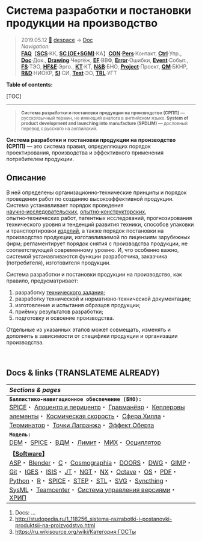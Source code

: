 # Система разработки и постановки продукции на производство
> 2019.05.12 [🚀](../../index/index.md) [despace](index.md) → [Doc](doc.md)  
> *Navigation:*  
> **[FAQ](faq.md)**【**[SCS](scs.md)**·КК, **[SC (OE+SGM)](sc.md)**·КА】**[CON](contact.md)·[Pers](person.md)**·Контакт, **[Ctrl](control.md)**·Упр., **[Doc](doc.md)**·Док., **[Drawing](drawing.md)**·Чертёж, **[EF](ef.md)**·ВВФ, **[Error](error.md)**·Ошибки, **[Event](event.md)**·Событ., **[FS](fs.md)**·ТЭО, **[HF&E](hfe.md)**·Эрго., **[KT](kt.md)**·КТ, **[N&B](nnb.md)**·БНО, **[Project](project.md)**·Проект, **[QM](qm.md)**·БКНР, **[R&D](rnd.md)**·НИОКР, **[SI](si.md)**·СИ, **[Test](test.md)**·ЭО, **[TRL](trl.md)**·УГТ

**Table of contents:**

[TOC]

---

> <small>**Система разработки и постановки продукции на производство (СРПП)** — русскоязычный термин, не имеющий аналога в английском языке. **System of product development and launching into manufacture (SPDLIM)** — дословный перевод с русского на английский.</small>

**Система разработки и постановки продукции на производство (СРПП)** — это система правил, определяющих порядок проектирования, производства и эффективного применения потребителем продукции.



## Описание
В ней определены организационно‑технические принципы и порядок проведения работ по созданию высокоэффективной продукции. Система устанавливает порядок проведения [научно‑исследовательских](rnd.md), [опытно‑конструкторских](rnd.md), опытно‑технических работ, патентных исследований, прогнозирования технического уровня и тенденций развития техники, способов упаковки и транспортировки [изделий](unit.md), а также порядок постановки на производство продукции, изготавливаемой по лицензиям зарубежных фирм; регламентирует порядок снятия с производства продукции, не соответствующей современному уровню. И, что особенно важно, системой устанавливаются функции разработчика, заказчика (потребителя), изготовителя продукции.

Система разработки и постановки продукции на производство, как правило, предусматривает:

   1. разработку [технического задания](tor.md);
   1. разработку технической и нормативно‑технической документации;
   1. изготовление и испытания образцов продукции;
   1. приёмку результатов разработки;
   1. подготовку и освоение производства.

Отдельные из указанных этапов может совмещать, изменять и дополнять в зависимости от специфики продукции и организации производства.



<p style="page-break-after:always"> </p>

## Docs & links (TRANSLATEME ALREADY)
|*Sections & pages*|
|:-|
|**`Баллистико‑навигационное обеспечение (БНО):`**<br> [SPICE](spice.md)・ [Апоцентр и перицентр](apopericentre.md)・ [Гравманёвр](gravass.md)・ [Кеплеровы элементы](keplerian.md)・ [Космическая скорость](esc_vel.md)・ [Сфера Хилла](hill_sphere.md)・ [Терминатор](terminator.md)・ [Точки Лагранжа](l_points.md)・ [Эффект Оберта](oberth_eff.md)|
|**`Модель:`**<br> [DEM](drawing.md)・ [SPICE](spice.md)・ [ВДМ](drawing.md)・ [Лимит](limit.md)・ [МИХ](mic.md)・ [Осциллятор](oscillator.md)|
|**【[Software](soft.md)】**<br> [ASP](asp.md)・ [Blender](blender.md)・ [C](plang.md)・ [Cosmographia](cosmographia.md)・ [DOORS](doors.md)・ [DWG](cad_f.md)・ [GIMP](gimp.md)・ [Git](git.md)・ [IGES](cad_f.md)・ [ISIS](isis.md)・ [JT](cad_f.md)・ [NGT](neogeography_toolkit.md)・ [NX](nx.md)・ [Octave](gnu_octave.md)・ [OS](os.md)・ [PDF](pdf.md)・ [Python](plang.md)・ [R](plang.md)・ [SPICE](spice.md)・ [STEP](cad_f.md)・ [STL](stk.md)・ [SVG](cad_f.md)・ [Syncthing](syncthing.md)・ [SysML](sysml.md)・ [Teamcenter](teamcenter.md)・ [Система управления версиями](vcs.md)・ [ХРИП](adra.md)|

   1. Docs: …
   1. <http://studopedia.ru/1_118256_sistema-razrabotki-i-postanovki-produktsii-na-proizvodstvo.html>
   1. <https://ru.wikisource.org/wiki/Категория:ГОСТы>
